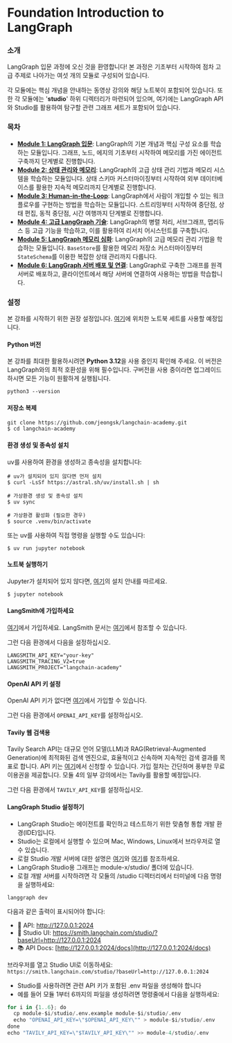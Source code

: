 # Foundation Introduction to LangGraph

### 소개

LangGraph 입문 과정에 오신 것을 환영합니다! 본 과정은 기초부터 시작하여 점차 고급 주제로 나아가는 여섯 개의 모듈로 구성되어 있습니다.

각 모듈에는 핵심 개념을 안내하는 동영상 강의와 해당 노트북이 포함되어 있습니다. 또한 각 모듈에는 '**studio**' 하위 디렉터리가 마련되어 있으며, 여기에는 LangGraph API와 Studio를 활용하여 탐구할 관련 그래프 세트가 포함되어 있습니다.

### 목차

- **[Module 1: LangGraph 입문](./module-1/README.md)**: LangGraph의 기본 개념과 핵심 구성 요소를 학습하는 모듈입니다. 그래프, 노드, 에지의 기초부터 시작하여 메모리를 가진 에이전트 구축까지 단계별로 진행합니다.
- **[Module 2: 상태 관리와 메모리](./module-2/README.md)**: LangGraph의 고급 상태 관리 기법과 메모리 시스템을 학습하는 모듈입니다. 상태 스키마 커스터마이징부터 시작하여 외부 데이터베이스를 활용한 지속적 메모리까지 단계별로 진행합니다.
- **[Module 3: Human-in-the-Loop](./module-3/README.md)**: LangGraph에서 사람이 개입할 수 있는 워크플로우를 구현하는 방법을 학습하는 모듈입니다. 스트리밍부터 시작하여 중단점, 상태 편집, 동적 중단점, 시간 여행까지 단계별로 진행합니다.
- **[Module 4: 고급 LangGraph 기술](./module-4/README.md)**: LangGraph의 병렬 처리, 서브그래프, 맵리듀스 등 고급 기능을 학습하고, 이를 활용하여 리서치 어시스턴트를 구축합니다.
- **[Module 5: LangGraph 메모리 심화](./module-5/README.md)**: LangGraph의 고급 메모리 관리 기법을 학습하는 모듈입니다. `BaseStore`를 활용한 메모리 저장소 커스터마이징부터 `StateSchema`를 이용한 복잡한 상태 관리까지 다룹니다.
- **[Module 6: LangGraph 서버 배포 및 연결](./module-6/README.md)**: LangGraph로 구축한 그래프를 원격 서버로 배포하고, 클라이언트에서 해당 서버에 연결하여 사용하는 방법을 학습합니다.

### 설정

본 강좌를 시작하기 위한 권장 설정입니다. [여기](https://github.com/jeongsk/langchain-academy)에 위치한 노트북 세트를 사용할 예정입니다. 

#### Python 버전

본 강좌를 최대한 활용하시려면 **Python 3.12**을 사용 중인지 확인해 주세요. 이 버전은 LangGraph와의 최적 호환성을 위해 필수입니다. 구버전을 사용 중이라면 업그레이드하시면 모든 기능이 원활하게 실행됩니다.

```shell
python3 --version
```

#### 저장소 복제

```shell
git clone https://github.com/jeongsk/langchain-academy.git
$ cd langchain-academy
```

#### 환경 생성 및 종속성 설치

uv를 사용하여 환경을 생성하고 종속성을 설치합니다:

```shell
# uv가 설치되어 있지 않다면 먼저 설치
$ curl -LsSf https://astral.sh/uv/install.sh | sh

# 가상환경 생성 및 종속성 설치
$ uv sync

# 가상환경 활성화 (필요한 경우)
$ source .venv/bin/activate
```

또는 uv를 사용하여 직접 명령을 실행할 수도 있습니다:
```shell
$ uv run jupyter notebook
```

#### 노트북 실행하기

Jupyter가 설치되어 있지 않다면, [여기](https://jupyter.org/install)의 설치 안내를 따르세요.
```sh
$ jupyter notebook
```

#### LangSmith에 가입하세요

[여기](https://smith.langchain.com/)에서 가입하세요. LangSmith 문서는 [여기](https://docs.smith.langchain.com/)에서 참조할 수 있습니다.

그런 다음 환경에서 다음을 설정하십시오.
```shell
LANGSMITH_API_KEY="your-key"
LANGSMITH_TRACING_V2=true
LANGSMITH_PROJECT="langchain-academy"
```

#### OpenAI API 키 설정

OpenAI API 키가 없다면 [여기](https://openai.com/index/openai-api/)에서 가입할 수 있습니다.

그런 다음 환경에서 `OPENAI_API_KEY`를 설정하십시오.

#### Tavily 웹 검색용

Tavily Search API는 대규모 언어 모델(LLM)과 RAG(Retrieval-Augmented Generation)에 최적화된 검색 엔진으로, 효율적이고 신속하며 지속적인 검색 결과를 목표로 합니다. API 키는 [여기](https://tavily.com/)에서 신청할 수 있습니다. 가입 절차는 간단하며 풍부한 무료 이용권을 제공합니다. 모듈 4의 일부 강의에서는 Tavily를 활용할 예정입니다.

그런 다음 환경에서 `TAVILY_API_KEY`를 설정하십시오.

#### LangGraph Studio 설정하기

- LangGraph Studio는 에이전트를 확인하고 테스트하기 위한 맞춤형 통합 개발 환경(IDE)입니다.
- Studio는 로컬에서 실행할 수 있으며 Mac, Windows, Linux에서 브라우저로 열 수 있습니다.
- 로컬 Studio 개발 서버에 대한 설명은 [여기](https://langchain-ai.github.io/langgraph/concepts/langgraph_studio/#local-development-server)와 [여기](https://langchain-ai.github.io/langgraph/tutorials/langgraph-platform/local-server/)를 참조하세요.
- LangGraph Studio용 그래프는 module-x/studio/ 폴더에 있습니다.
- 로컬 개발 서버를 시작하려면 각 모듈의 /studio 디렉터리에서 터미널에 다음 명령을 실행하세요:

```shell
langgraph dev
```

다음과 같은 출력이 표시되어야 합니다:

- 🚀 API: http://127.0.0.1:2024
- 🎨 Studio UI: https://smith.langchain.com/studio/?baseUrl=http://127.0.0.1:2024
- 📚 API Docs: [http://127.0.0.1:2024/docs](http://127.0.0.1:2024/docs)

브라우저를 열고 Studio UI로 이동하세요: `https://smith.langchain.com/studio/?baseUrl=http://127.0.0.1:2024`

- Studio를 사용하려면 관련 API 키가 포함된 .env 파일을 생성해야 합니다
- 예를 들어 모듈 1부터 6까지의 파일을 생성하려면 명령줄에서 다음을 실행하세요:

```python
for i in {1..6}; do
  cp module-$i/studio/.env.example module-$i/studio/.env
  echo "OPENAI_API_KEY=\"$OPENAI_API_KEY\"" > module-$i/studio/.env
done
echo "TAVILY_API_KEY=\"$TAVILY_API_KEY\"" >> module-4/studio/.env
```


